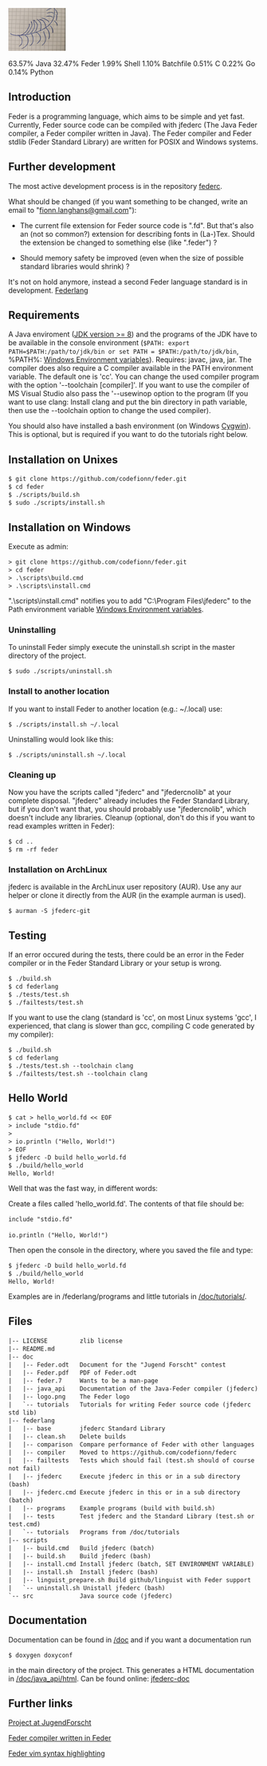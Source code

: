 ![Feder Logo](/doc/logo.png)

63.57%  Java
32.47%  Feder
1.99%   Shell
1.10%   Batchfile
0.51%   C
0.22%   Go
0.14%   Python

## Introduction

Feder is a programming language, which aims to be simple and yet fast.
Currently, Feder source code can be compiled with jfederc (The Java Feder
compiler, a Feder compiler written in Java). The Feder compiler and Feder
stdlib (Feder Standard Library) are written for POSIX and Windows systems.

## Further development

The most active development process is in the repository
[federc](https://github.com/codefionn/federc).

What should be changed (if you want something to be changed, write an email to
"fionn.langhans@gmail.com"):

- The current file extension for Feder source  code is ".fd". But that's also
  an (not so common?) extension for describing fonts in (La-)Tex. Should the
  extension be changed to something else (like ".feder") ?

- Should memory safety be improved (even when the size of possible standard
  libraries would shrink) ?
  
It's not on hold anymore, instead a second Feder language standard is in development.
[Federlang](htttps://codefionn.github.io/federlang/definition.pdf)

## Requirements

A Java enviroment ([JDK version >= 8](http://www.oracle.com/technetwork/java/javase/downloads/jdk8-downloads-2133151.html))
and the programs of the JDK have to be available in the console environment
(```$PATH: export PATH=$PATH:/path/to/jdk/bin or
set PATH = $PATH:/path/to/jdk/bin```, %PATH%:
[Windows Environment variables](https://www.computerhope.com/issues/ch000549.htm)).
Requires: javac, java, jar. The compiler does also require a C compiler available
in the PATH environment variable. The default one is 'cc'. You can change the
used compiler program with the option '--toolchain [compiler]'. If you want to
use the compiler of MS Visual Studio also pass the '--usewinop option to the
program (If you want to use clang: Install clang and put the bin directory in
path variable, then use the --toolchain option to change the used compiler).

You should also have installed a bash environment (on Windows [Cygwin](https://cygwin.com/)). This is
optional, but is required if you want to do the tutorials right below.

## Installation on Unixes

```
$ git clone https://github.com/codefionn/feder.git
$ cd feder
$ ./scripts/build.sh
$ sudo ./scripts/install.sh
```

## Installation on Windows

Execute as admin:

```
> git clone https://github.com/codefionn/feder.git
> cd feder
> .\scripts\build.cmd
> .\scripts\install.cmd
```

".\scripts\install.cmd" notifies you to add "C:\Program Files\jfederc" to the
Path environment variable [Windows Environment variables](https://www.computerhope.com/issues/ch000549.htm).

### Uninstalling

To uninstall Feder simply execute the uninstall.sh script in the master directory
of the project.

```
$ sudo ./scripts/uninstall.sh
```

### Install to another location

If you want to install Feder to another location (e.g.: ~/.local) use:

```
$ ./scripts/install.sh ~/.local
```


Uninstalling would look like this:

```
$ ./scripts/uninstall.sh ~/.local
```

### Cleaning up

Now you have the scripts called "jfederc" and "jfedercnolib" at your complete
disposal. "jfederc" already includes the Feder Standard Library, but if you
don't want that, you should probably use "jfedercnolib", which doesn't include
any libraries. Cleanup (optional, don't do this if you want to read examples
written in Feder):

```
$ cd ..
$ rm -rf feder
```

### Installation on ArchLinux

jfederc is available in the ArchLinux user repository (AUR). Use any aur helper
or clone it directly from the AUR (in the example aurman is used).

```
$ aurman -S jfederc-git
```

## Testing

If an error occured during the tests, there could be an error in the Feder
compiler or in the Feder Standard Library or your setup is wrong.

```
$ ./build.sh
$ cd federlang
$ ./tests/test.sh
$ ./failtests/test.sh
```

If you want to use the clang (standard is 'cc', on most Linux systems 'gcc',
I experienced, that clang is slower than gcc, compiling C code generated by
my compiler):

```
$ ./build.sh
$ cd federlang
$ ./tests/test.sh --toolchain clang
$ ./failtests/test.sh --toolchain clang
```

## Hello World

```
$ cat > hello_world.fd << EOF
> include "stdio.fd"
> 
> io.println ("Hello, World!")
> EOF
$ jfederc -D build hello_world.fd
$ ./build/hello_world
Hello, World!
```
Well that was the fast way, in different words:

Create a files called 'hello\_world.fd'. The contents of that file should be:

```
include "stdio.fd"

io.println ("Hello, World!")
```

Then open the console in the directory, where you saved the file and type:

```
$ jfederc -D build hello_world.fd
$ ./build/hello_world
Hello, World!
```

Examples are in /federlang/programs and little tutorials in [/doc/tutorials/](/doc/tutorials).

## Files

```
|-- LICENSE         zlib license
|-- README.md
|-- doc
|   |-- Feder.odt   Document for the "Jugend Forscht" contest
|   |-- Feder.pdf   PDF of Feder.odt
|   |-- feder.7     Wants to be a man-page
|   |-- java_api    Documentation of the Java-Feder compiler (jfederc)
|   |-- logo.png    The Feder logo
|   `-- tutorials   Tutorials for writing Feder source code (jfederc std lib)
|-- federlang
|   |-- base        jfederc Standard Library
|   |-- clean.sh    Delete builds
|   |-- comparison  Compare performance of Feder with other languages
|   |-- compiler    Moved to https://github.com/codefionn/federc
|   |-- failtests   Tests which should fail (test.sh should of course not fail)
|   |-- jfederc     Execute jfederc in this or in a sub directory (bash)
|   |-- jfederc.cmd Execute jfederc in this or in a sub directory (batch)
|   |-- programs    Example programs (build with build.sh)
|   |-- tests       Test jfederc and the Standard Library (test.sh or test.cmd)
|   `-- tutorials   Programs from /doc/tutorials
|-- scripts
|   |-- build.cmd   Build jfederc (batch)
|   |-- build.sh    Build jfederc (bash)
|   |-- install.cmd Install jfederc (batch, SET ENVIRONMENT VARIABLE)
|   |-- install.sh  Install jfederc (bash)
|   |-- linguist_prepare.sh Build github/linguist with Feder support
|   `-- uninstall.sh Unistall jfederc (bash)
`-- src             Java source code (jfederc)
```


## Documentation

Documentation can be found in [/doc](/doc) and if you want a documentation run

```
$ doxygen doxyconf
```

in the main directory of the project. This generates a HTML documentation
in [/doc/java_api/html](/doc/java_api/html). Can be found online: [jfederc-doc](https://codefionn.github.io/jfederc-doc)

## Further links

[Project at JugendForscht](https://www.jugend-forscht.de/projektdatenbank/feder-eine-programmiersprache.html)

[Feder compiler written in Feder](https://github.com/codefionn/federc)

[Feder vim syntax highlighting](https://github.com/codefionn/feder-highlight)
